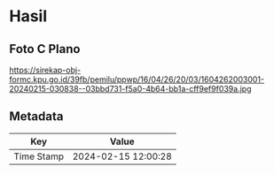 # Hasil

## Foto C Plano

https://sirekap-obj-formc.kpu.go.id/39fb/pemilu/ppwp/16/04/26/20/03/1604262003001-20240215-030838--03bbd731-f5a0-4b64-bb1a-cff9ef9f039a.jpg


## Metadata

| Key        | Value               |
| ---------- | ------------------- |
| Time Stamp | 2024-02-15 12:00:28 |



